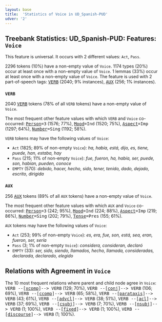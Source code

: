 ```yaml
---
layout: base
title:  'Statistics of Voice in UD_Spanish-PUD'
udver: '2'
---
```


## Treebank Statistics: UD_Spanish-PUD: Features: `Voice`

This feature is universal.
It occurs with 2 different values: `Act`, `Pass`.

2296 tokens (10%) have a non-empty value of `Voice`.
1174 types (20%) occur at least once with a non-empty value of `Voice`.
1 lemmas (33%) occur at least once with a non-empty value of `Voice`.
The feature is used with 2 part-of-speech tags: <tt><a href="es_pud-pos-VERB.html">VERB</a></tt> (2040; 9% instances), <tt><a href="es_pud-pos-AUX.html">AUX</a></tt> (256; 1% instances).

### `VERB`

2040 <tt><a href="es_pud-pos-VERB.html">VERB</a></tt> tokens (78% of all `VERB` tokens) have a non-empty value of `Voice`.

The most frequent other feature values with which `VERB` and `Voice` co-occurred: <tt><a href="es_pud-feat-Person.html">Person</a></tt><tt>=3</tt> (1576; 77%), <tt><a href="es_pud-feat-Mood.html">Mood</a></tt><tt>=Ind</tt> (1520; 75%), <tt><a href="es_pud-feat-Aspect.html">Aspect</a></tt><tt>=Imp</tt> (1297; 64%), <tt><a href="es_pud-feat-Number.html">Number</a></tt><tt>=Sing</tt> (1192; 58%).

`VERB` tokens may have the following values of `Voice`:

* `Act` (1825; 89% of non-empty `Voice`): <em>ha, había, está, dijo, es, tiene, puede, han, estaba, hay</em>
* `Pass` (215; 11% of non-empty `Voice`): <em>fue, fueron, ha, había, ser, puede, son, habían, pueden, conoce</em>
* `EMPTY` (570): <em>debido, hacer, hecho, sido, tener, tenido, dado, dejado, escrito, dirigida</em>

### `AUX`

256 <tt><a href="es_pud-pos-AUX.html">AUX</a></tt> tokens (89% of all `AUX` tokens) have a non-empty value of `Voice`.

The most frequent other feature values with which `AUX` and `Voice` co-occurred: <tt><a href="es_pud-feat-Person.html">Person</a></tt><tt>=3</tt> (242; 95%), <tt><a href="es_pud-feat-Mood.html">Mood</a></tt><tt>=Ind</tt> (224; 88%), <tt><a href="es_pud-feat-Aspect.html">Aspect</a></tt><tt>=Imp</tt> (219; 86%), <tt><a href="es_pud-feat-Number.html">Number</a></tt><tt>=Sing</tt> (202; 79%), <tt><a href="es_pud-feat-Tense.html">Tense</a></tt><tt>=Pres</tt> (155; 61%).

`AUX` tokens may have the following values of `Voice`:

* `Act` (253; 99% of non-empty `Voice`): <em>es, era, fue, son, está, sea, eran, fueron, ser, sería</em>
* `Pass` (3; 1% of non-empty `Voice`): <em>considera, consideran, declaró</em>
* `EMPTY` (33): <em>ser, sido, siendo, llamados, hecho, llamada, consideradas, declarada, declarado, elegido</em>

## Relations with Agreement in `Voice`

The 10 most frequent relations where parent and child node agree in `Voice`:
<tt>VERB --[<tt><a href="es_pud-dep-xcomp.html">xcomp</a></tt>]--> VERB</tt> (129; 70%),
<tt>VERB --[<tt><a href="es_pud-dep-conj.html">conj</a></tt>]--> VERB</tt> (106; 69%),
<tt>VERB --[<tt><a href="es_pud-dep-ccomp.html">ccomp</a></tt>]--> VERB</tt> (65; 58%),
<tt>VERB --[<tt><a href="es_pud-dep-parataxis.html">parataxis</a></tt>]--> VERB</tt> (43; 61%),
<tt>VERB --[<tt><a href="es_pud-dep-advcl.html">advcl</a></tt>]--> VERB</tt> (38; 51%),
<tt>VERB --[<tt><a href="es_pud-dep-acl.html">acl</a></tt>]--> VERB</tt> (37; 69%),
<tt>VERB --[<tt><a href="es_pud-dep-csubj.html">csubj</a></tt>]--> VERB</tt> (7; 70%),
<tt>VERB --[<tt><a href="es_pud-dep-nsubj.html">nsubj</a></tt>]--> VERB</tt> (1; 100%),
<tt>VERB --[<tt><a href="es_pud-dep-fixed.html">fixed</a></tt>]--> VERB</tt> (1; 100%),
<tt>VERB --[<tt><a href="es_pud-dep-discourse.html">discourse</a></tt>]--> VERB</tt> (1; 100%).

